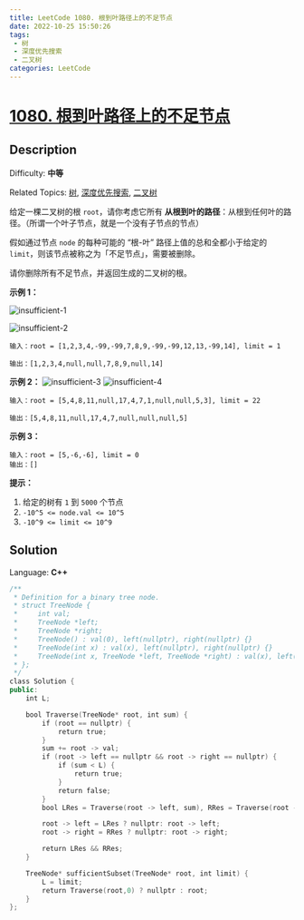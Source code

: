 ```yaml
---
title: LeetCode 1080. 根到叶路径上的不足节点
date: 2022-10-25 15:50:26
tags:
 - 树
 - 深度优先搜索
 - 二叉树
categories: LeetCode
---
```


# [1080\. 根到叶路径上的不足节点](https://leetcode.cn/problems/insufficient-nodes-in-root-to-leaf-paths/)

## Description

Difficulty: **中等**  

Related Topics: [树](https://leetcode.cn/tag/tree/), [深度优先搜索](https://leetcode.cn/tag/depth-first-search/), [二叉树](https://leetcode.cn/tag/binary-tree/)


给定一棵二叉树的根 `root`，请你考虑它所有 **从根到叶的路径**：从根到任何叶的路径。（所谓一个叶子节点，就是一个没有子节点的节点）

假如通过节点 `node` 的每种可能的 “根-叶” 路径上值的总和全都小于给定的 `limit`，则该节点被称之为「不足节点」，需要被删除。

请你删除所有不足节点，并返回生成的二叉树的根。

**示例 1：**

![insufficient-1](https://cdn.staticaly.com/gh/Poseidon-HL/image-hosting@master/20221025/insufficient-1.efewl4g6kyo.webp)

![insufficient-2](https://cdn.staticaly.com/gh/Poseidon-HL/image-hosting@master/20221025/insufficient-2.y2ac3txbtwg.webp)
```
输入：root = [1,2,3,4,-99,-99,7,8,9,-99,-99,12,13,-99,14], limit = 1

输出：[1,2,3,4,null,null,7,8,9,null,14]
```

**示例 2：**
![insufficient-3](https://cdn.staticaly.com/gh/Poseidon-HL/image-hosting@master/20221025/insufficient-3.4ee2ep0dy5u0.webp)
![insufficient-4](https://cdn.staticaly.com/gh/Poseidon-HL/image-hosting@master/20221025/insufficient-4.35j26584uyu0.webp)
```
输入：root = [5,4,8,11,null,17,4,7,1,null,null,5,3], limit = 22

输出：[5,4,8,11,null,17,4,7,null,null,null,5]
```

**示例 3：**

```
输入：root = [5,-6,-6], limit = 0
输出：[]
```

**提示：**

1.  给定的树有 `1` 到 `5000` 个节点
2.  `-10^5 <= node.val <= 10^5`
3.  `-10^9 <= limit <= 10^9`


## Solution

Language: **C++**

```c++
/**
 * Definition for a binary tree node.
 * struct TreeNode {
 *     int val;
 *     TreeNode *left;
 *     TreeNode *right;
 *     TreeNode() : val(0), left(nullptr), right(nullptr) {}
 *     TreeNode(int x) : val(x), left(nullptr), right(nullptr) {}
 *     TreeNode(int x, TreeNode *left, TreeNode *right) : val(x), left(left), right(right) {}
 * };
 */
class Solution {
public:
    int L;

    bool Traverse(TreeNode* root, int sum) {
        if (root == nullptr) {
            return true;
        }
        sum += root -> val;
        if (root -> left == nullptr && root -> right == nullptr) {
            if (sum < L) {
                return true;
            }
            return false;
        }
        bool LRes = Traverse(root -> left, sum), RRes = Traverse(root -> right, sum);

        root -> left = LRes ? nullptr: root -> left;
        root -> right = RRes ? nullptr: root -> right;

        return LRes && RRes;
    }

    TreeNode* sufficientSubset(TreeNode* root, int limit) {
        L = limit;
        return Traverse(root,0) ? nullptr : root;
    }
};
```